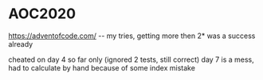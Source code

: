 # AOC2020
https://adventofcode.com/  -- my tries, getting more then 2* was a success already

cheated on day 4 so far only (ignored 2 tests, still correct)
day 7 is a mess, had to calculate by hand because of some index mistake
